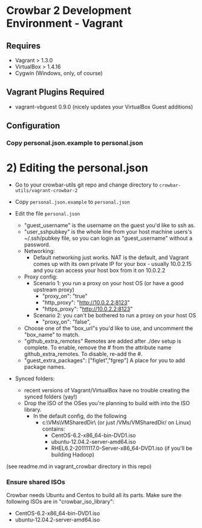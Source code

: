 Crowbar 2 Development Environment - Vagrant
===========================================

Requires
--------

* Vagrant > 1.3.0
* VirtualBox > 1.4.16
* Cygwin (Windows, only, of course)

Vagrant Plugins Required
------------------------

* vagrant-vbguest 0.9.0  (nicely updates your VirtualBox Guest additions)


Configuration
-------------

### Copy personal.json.example to personal.json


# 2) Editing the personal.json

  * Go to your crowbar-utils git repo and change directory to `crowbar-utils/vagrant-crowbar-2`
  * Copy `personal.json.example` to `personal.json`
  * Edit the file `personal.json`
    * "guest_username" is the username on the guest you'd like to ssh as.
    * "user_sshpubkey" is the whole line from your host machine users's ~/.ssh/pubkey file, 
      so you can login as "guest_username" without a password.
    * Networking:
      * Default networking just works.  NAT is the default, and Vagrant comes up with its own 
        private IP for your box - usually 10.0.2.15 and you can access your host box from it on 10.0.2.2  
    * Proxy config:  
      * Scenario 1: you run a proxy on your host OS (or have a good upstream proxy)
        *  "proxy_on": "true"
        *  "http_proxy": "http://10.0.2.2:8123"
        *  "https_proxy": "http://10.0.2.2:8123"
      * Scenario 2: you can't be bothered to run a proxy on your host OS
        *  "proxy_on": "false",
    * Choose one of the "box_url"s you'd like to use, and uncomment the "box_name" to match.
    * "github_extra_remotes" Remotes are added after ./dev setup is complete. To enable,
       remove the # from the attribute name github_extra_remotes.  To disable, re-add the #. 
    * "guest_extra_packages": ["figlet","fgrep"] A place for you to add package names. 

  * Synced folders:
    * recent versions of Vagrant/VirtualBox have no trouble creating the synced folders (yay!)
    * Drop the ISO of the OSes you're planning to build with into the ISO library.
      * In the default config, do the following
        * c:\VMs\VMSharedDir\ (or just /VMs/VMSharedDir/ on Linux) contains: 
           * CentOS-6.2-x86_64-bin-DVD1.iso
           * ubuntu-12.04.2-server-amd64.iso
           * RHEL6.2-20111117.0-Server-x86_64-DVD1.iso  (if you'll be building Hadoop)


(see readme.md in vagrant_crowbar directory in this repo)

### Ensure shared ISOs

Crowbar needs Ubuntu and Centos to build all its parts.  Make sure the following ISOs are
in "crowbar_iso_library":
* CentOS-6.2-x86_64-bin-DVD1.iso
* ubuntu-12.04.2-server-amd64.iso
